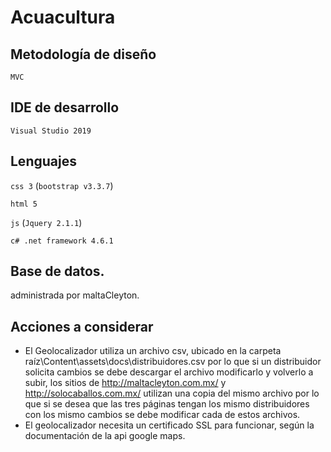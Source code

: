 # Acuacultura
## Metodología de diseño 
`MVC`
## IDE de desarrollo
`Visual Studio 2019`
## Lenguajes
`css 3` (`bootstrap v3.3.7`)

`html 5`

`js` (`Jquery 2.1.1`)

`c# .net framework 4.6.1`
## Base de datos.

administrada por maltaCleyton.

## Acciones a considerar 

- El Geolocalizador utiliza un archivo csv, ubicado en la carpeta raíz\Content\assets\docs\distribuidores.csv por lo que si un distribuidor solicita cambios se debe descargar el archivo modificarlo y volverlo a subir, los sitios de http://maltacleyton.com.mx/ y http://solocaballos.com.mx/ utilizan una copia del mismo archivo por lo que si se desea que las tres páginas tengan los mismo distribuidores con los mismo cambios se debe modificar cada de estos archivos.
- El geolocalizador necesita un certificado SSL para funcionar, según la documentación de la  api google maps.
